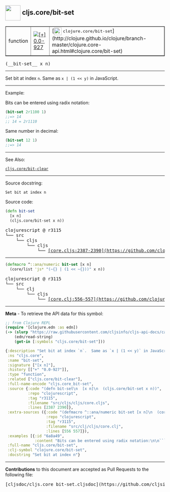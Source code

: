 ## <img width="48px" valign="middle" src="http://i.imgur.com/Hi20huC.png"> cljs.core/bit-set

 <table border="1">
<tr>

<td>function</td>
<td><a href="https://github.com/cljsinfo/cljs-api-docs/tree/0.0-927"><img valign="middle" alt="[+] 0.0-927" src="https://img.shields.io/badge/+-0.0--927-lightgrey.svg"></a> </td>
<td>
[<img height="24px" valign="middle" src="http://i.imgur.com/1GjPKvB.png"> <samp>clojure.core/bit-set</samp>](http://clojure.github.io/clojure/branch-master/clojure.core-api.html#clojure.core/bit-set)
</td>
</tr>
</table>

 <samp>
(__bit-set__ x n)<br>
</samp>

---

Set bit at index `n`.  Same as `x | (1 << y)` in JavaScript.

---

Example:

Bits can be entered using radix notation:

```clj
(bit-set 2r1100 1)
;;=> 14
;; 14 = 2r1110
```

Same number in decimal:

```clj
(bit-set 12 1)
;;=> 14
```

---

See Also:

[`cljs.core/bit-clear`](cljs.core_bit-clear.md)<br>

---

Source docstring:

```
Set bit at index n
```

Source code:

```clj
(defn bit-set
  [x n]
  (cljs.core/bit-set x n))
```

 <pre>
clojurescript @ r3115
└── src
    └── cljs
        └── cljs
            └── <ins>[core.cljs:2387-2390](https://github.com/clojure/clojurescript/blob/r3115/src/cljs/cljs/core.cljs#L2387-L2390)</ins>
</pre>


---

```clj
(defmacro ^::ana/numeric bit-set [x n]
  (core/list 'js* "(~{} | (1 << ~{}))" x n))
```

 <pre>
clojurescript @ r3115
└── src
    └── clj
        └── cljs
            └── <ins>[core.clj:556-557](https://github.com/clojure/clojurescript/blob/r3115/src/clj/cljs/core.clj#L556-L557)</ins>
</pre>

---

__Meta__ - To retrieve the API data for this symbol:

```clj
;; from Clojure REPL
(require '[clojure.edn :as edn])
(-> (slurp "https://raw.githubusercontent.com/cljsinfo/cljs-api-docs/catalog/cljs-api.edn")
    (edn/read-string)
    (get-in [:symbols "cljs.core/bit-set"]))
```

```clj
{:description "Set bit at index `n`.  Same as `x | (1 << y)` in JavaScript.",
 :ns "cljs.core",
 :name "bit-set",
 :signature ["[x n]"],
 :history [["+" "0.0-927"]],
 :type "function",
 :related ["cljs.core/bit-clear"],
 :full-name-encode "cljs.core_bit-set",
 :source {:code "(defn bit-set\n  [x n]\n  (cljs.core/bit-set x n))",
          :repo "clojurescript",
          :tag "r3115",
          :filename "src/cljs/cljs/core.cljs",
          :lines [2387 2390]},
 :extra-sources ({:code "(defmacro ^::ana/numeric bit-set [x n]\n  (core/list 'js* \"(~{} | (1 << ~{}))\" x n))",
                  :repo "clojurescript",
                  :tag "r3115",
                  :filename "src/clj/cljs/core.clj",
                  :lines [556 557]}),
 :examples [{:id "6a8a49",
             :content "Bits can be entered using radix notation:\n\n```clj\n(bit-set 2r1100 1)\n;;=> 14\n;; 14 = 2r1110\n```\n\nSame number in decimal:\n\n```clj\n(bit-set 12 1)\n;;=> 14\n```"}],
 :full-name "cljs.core/bit-set",
 :clj-symbol "clojure.core/bit-set",
 :docstring "Set bit at index n"}

```

---

__Contributions__ to this document are accepted as Pull Requests to the following file:

 <pre>
[cljsdoc/cljs.core_bit-set.cljsdoc](https://github.com/cljsinfo/cljs-api-docs/blob/master/cljsdoc/cljs.core_bit-set.cljsdoc)
</pre>

